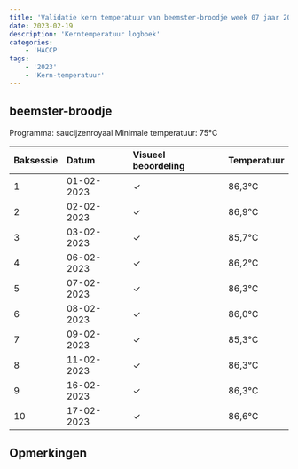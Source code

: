 ```yaml
---
title: 'Validatie kern temperatuur van beemster-broodje week 07 jaar 2023'
date: 2023-02-19
description: 'Kerntemperatuur logboek'
categories:
    - 'HACCP'
tags:
    - '2023'
    - 'Kern-temperatuur'
---
```


## beemster-broodje

Programma: saucijzenroyaal
Minimale temperatuur: 75°C

| Baksessie | Datum | Visueel beoordeling | Temperatuur |
|:---|:---|:---|:---|
| 1 | 01-02-2023 | &check; | 86,3°C |
| 2 | 02-02-2023 | &check; | 86,9°C |
| 3 | 03-02-2023 | &check; | 85,7°C |
| 4 | 06-02-2023 | &check; | 86,2°C |
| 5 | 07-02-2023 | &check; | 86,3°C |
| 6 | 08-02-2023 | &check; | 86,0°C |
| 7 | 09-02-2023 | &check; | 85,3°C |
| 8 | 11-02-2023 | &check; | 86,3°C |
| 9 | 16-02-2023 | &check; | 86,3°C |
| 10 | 17-02-2023 | &check; | 86,6°C |

## Opmerkingen


